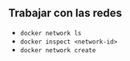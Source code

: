 ## Trabajar con las redes

* `docker network ls`
* `docker inspect <network-id>`
* `docker network create`